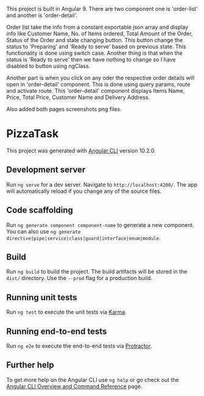 This project is built in Angular 9. There are two component one is 'order-list' and another is 'order-detail'.

Order list take the info from a constant exportable json array and display info like Customer Name, No. of Items ordered, Total Amount of the Order, Status of the Order and 
state changing button. 
This button change the status to 'Preparing' and 'Ready to serve' based on previous state. This functionality is done using switch case. Another thing is that when the status is 'Ready to serve' then we have nothing to change so I have disabled to button using ngClass.

Another part is when you click on any oder the respective order details will open in 'order-detail' component. This is done using query params, route and activate route. This 'order-detail' component displays Items Name, Price, Total Price, Customer Name and Delivery Address.

Also added both pages screenshots png files.

# PizzaTask

This project was generated with [Angular CLI](https://github.com/angular/angular-cli) version 10.2.0.

## Development server

Run `ng serve` for a dev server. Navigate to `http://localhost:4200/`. The app will automatically reload if you change any of the source files.

## Code scaffolding

Run `ng generate component component-name` to generate a new component. You can also use `ng generate directive|pipe|service|class|guard|interface|enum|module`.

## Build

Run `ng build` to build the project. The build artifacts will be stored in the `dist/` directory. Use the `--prod` flag for a production build.

## Running unit tests

Run `ng test` to execute the unit tests via [Karma](https://karma-runner.github.io).

## Running end-to-end tests

Run `ng e2e` to execute the end-to-end tests via [Protractor](http://www.protractortest.org/).

## Further help

To get more help on the Angular CLI use `ng help` or go check out the [Angular CLI Overview and Command Reference](https://angular.io/cli) page.
